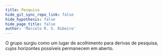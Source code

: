 ```yaml
---
title: Pesquisa
hide_git_sync_repo_link: false
hide_hypothesis: false
hide_page_title: false
author: 'Marcelo R. S. Ribeiro'
---
```


O grupo surgiu como um lugar de acolhimento para derivas de pesquisa, cujos horizontes possíveis permanecem em aberto.